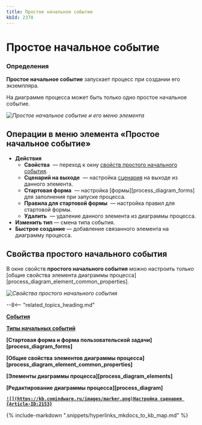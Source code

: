 ```yaml
---
title: Простое начальное событие
kbId: 2378
---
```


# Простое начальное событие

### Определения

**Простое начальное событие** запускает процесс при создании его экземпляра.

На диаграмме процесса может быть только одно простое начальное событие.

_![Простое начальное событие и его меню элемента](https://kb.comindware.ru/assets/none_start_event.png)_

## Операции в меню элемента «Простое начальное событие»

- **Действия**
    - **Свойства** *‌* — переход к окну [свойств простого начального события](#mcetoc_1h28l9f6u1).
    - **Сценарий на выходе** *‌* — настройка [сценария](https://kb.comindware.ru/article.php?id=2153) на выходе из данного элемента.
    - **Стартовая форма** *‌* — настройка [формы][process_diagram_forms] для заполнения при запуске процесса.
    - **Правила для стартовой формы** *‌* — настройка правил для стартовой формы.
    - **Удалить** *‌* — удаление данного элемента из диаграммы процесса.
- **Изменить тип** — смена типа события.
- **Быстрое создание** — добавление связанного элемента на диаграмму процесса.

## Свойства простого начального события

В окне свойств **простого начального события** можно настроить только [общие свойства элемента диаграммы процесса][process_diagram_element_common_properties].

_![Свойства простого начального события](https://kb.comindware.ru/assets/none_start_event_general_properties.png)_

--8<-- "related_topics_heading.md"

**[События](https://kb.comindware.ru/article.php?id=2374)**

**[Типы начальных событий](https://kb.comindware.ru/article.php?id=2377)**

**[Стартовая форма и форма пользовательской задачи][process_diagram_forms]**

**[Общие свойства элементов диаграммы процесса][process_diagram_element_common_properties]**

**[Элементы диаграммы процесса][process_diagram_elements]**

**[Редактирование диаграммы процесса][process_diagram]**

**[`![](https://kb.comindware.ru/images/marker.png)Настройка сценария {Article-ID:2153}`](https://kb.comindware.ru/article.php?id=2153)**

{% include-markdown ".snippets/hyperlinks_mkdocs_to_kb_map.md" %}
